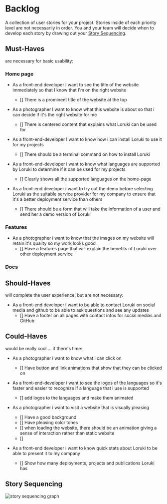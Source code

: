 # Backlog

A collection of user stories for your project. Stories inside of each priority
level are not necessarily in order. You and your team will decide when to
develop each story by drawing out your [Story Sequencing](#story-sequencing).

## Must-Haves

are necessary for basic usability:

### Home page

- As a front-end developer I want to see the title of the website immediately so
  that I know that I'm on the right website

  - [] There is a prominent title of the website at the top

- As a photographer I want to know what this website is about so that i can
  decide if it's the right website for me

  - [] There is centered content that explains what Loruki can be used for

- As a front-end-developer I want to know how i can install Loruki to use it for
  my projects

  - [] There should be a terminal command on how to install Loruki

- As a front-end-developer i want to know what languages are supported by Loruki
  to determine if it can be used for my projects

  - [] Clearly shows all the supported languages on the home-page

- As a front-end developer i want to try out the demo before selecting Loruki as
  the suitable service provider for my company to ensure that it's a better
  deployment service than others
  - [] There should be a form that will take the information of a user and send
    her a demo version of Loruki

### Features

- As a photographer i want to know that the images on my website will retain
  it's quality so my work looks good
  - [] Have a features page that will explain the benefits of Loruki over other
    deployment service

### Docs

## Should-Haves

will complete the user experience, but are not necessary:

- As a front-end developer i want to be able to contact Loruki on social media
  and github to be able to ask questions and see any updates
  - [] Have a footer on all pages with contact infos for social medias and
    GitHub

## Could-Haves

would be really cool ... if there's time:

- As a photographer i want to know what i can click on

  - [] Have button and link animations that show that they can be clicked on

- As a front-end-developer i want to see the logos of the languages so it's
  faster and easier to recognize if a language that i use is supported

  - [] add logos to the languages and make them animated

- As a photographer i want to visit a website that is visually pleasing

  - [] Have a good background
  - [] Have pleasing color tones
  - [] when loading the website, there should be an animation giving a sense of
    interaction rather than static website
  - []

- As a front-end developer i want to know quick stats about Loruki to be able to
  present it to my company
  - [] Show how many deployments, projects and publications Loruki has

## Story Sequencing

![story sequencing graph](./story-sequencing-graph.svg)
